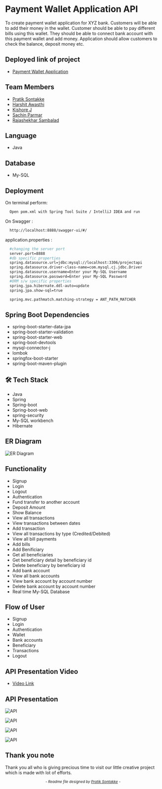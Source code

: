 
# Payment Wallet Application API

To create payment wallet application for XYZ bank. Customers will be able to add their money in the wallet. Customer should be able to pay different bills using this wallet. They should be able to connect bank account with this payment wallet and add money. Application should allow customers to check the balance, deposit money etc.

## Deployed link of project
- <a href="https://waitingbirth9621-production.up.railway.app/swagger-ui/#/"> Payment Wallet Application </a>

## Team Members

<ul>
  <li><a href="https://github.com/pratiksontakke">Pratik Sontakke</a></li>
  <li><a href="https://github.com/Hartumpa">Harshit Awasthi</a></li>
  <li><a href="https://github.com/jkka777">Kishore J</a></li>
  <li><a href="https://github.com/sachin9603">Sachin Parmar</a></li>
  <li><a href="https://github.com/rajashekharms369">Rajashekhar Sambalad</a></li>

</ul>


## Language
- Java

## Database
- My-SQL

## Deployment

On terminal perform:
```bash
  Open pom.xml with Spring Tool Suite / IntelliJ IDEA and run
```

On Swagger :

```bash
  http://localhost:8888/swagger-ui/#/
```

application.properties : 
```bash
  #changing the server port
  server.port=8888
  #db specific properties
  spring.datasource.url=jdbc:mysql://localhost:3306/projectapi
  spring.datasource.driver-class-name=com.mysql.cj.jdbc.Driver
  spring.datasource.username=Enter your My-SQL Username
  spring.datasource.password=Enter your My-SQL Password
  #ORM s/w specific properties
  spring.jpa.hibernate.ddl-auto=update
  spring.jpa.show-sql=true

  spring.mvc.pathmatch.matching-strategy = ANT_PATH_MATCHER

```


## Spring Boot Dependencies
- spring-boot-starter-data-jpa
- spring-boot-starter-validation
- spring-boot-starter-web
- spring-boot-devtools
- mysql-connector-j
- lombok
- springfox-boot-starter
- spring-boot-maven-plugin

## 🛠 Tech Stack

- Java
- Spring
- Spring-boot
- Spring-boot-web
- spring-security
- My-SQL workbench 
- Hibernate

## ER Diagram

![ER Diagram](./images/05_ER_Diagram.jpg)

## Functionality

- Signup
- Login
- Logout
- Authentication
- Fund transfer to another account
- Deposit Amount
- Show Balance
- View all transactions
- View transactions between dates
- Add transaction
- View all transactions by type (Credited/Debited)
- View all bill payments
- Add bills
- Add Benificiary
- Get all beneficiaries
- Get beneficiary detail by beneficiary id
- Delete beneficiary by beneficiary id
- Add bank account
- View all bank accounts
- View bank account by account number
- Delete bank account by account number
- Real time My-SQL Database


## Flow of User

- Signup 
- Login 
- Authentication 
- Wallet 
- Bank accounts 
- Beneficiary 
- Transactions 
- Logout 

## API Presentation Video
<ul>
  <li><a href="https://drive.google.com/file/d/1IEAVuEbmHCJ9_2xlEJWCAx3IqWw9dKPA/view?usp=share_link">Video Link</a></li>
</ul>

## API Presentation 
![API](./images/01.jpg)

![API](./images/02.jpg)

![API](./images/03.jpg)

![API](./images/04.jpg)

## Thank you note
Thank you all who is giving precious time to visit our little creative project which is made with lot of efforts.

_<p align="center"><sub>- Readme file designed by <a href="https://github.com/pratiksontakke">Pratik Sontakke</a> -</sub></p>_
